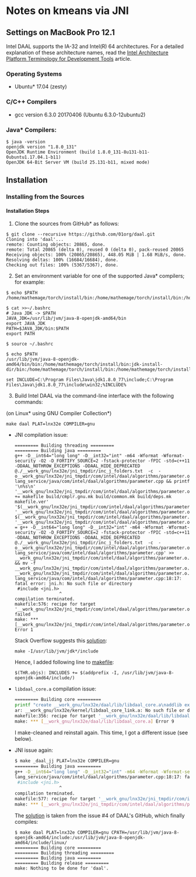 # Notes on kmeans via JNI

## Settings on MacBook Pro 12.1
Intel DAAL supports the IA-32 and Intel(R) 64 architectures. For a detailed explanation of these architecture names, read the [Intel Architecture Platform Terminology for Development Tools](https://software.intel.com/en-us/articles/intel-architecture-platform-terminology-for-development-tools) article.

### Operating Systems
* Ubuntu* 17.04 (zesty)

### C/C++ Compilers
* gcc version 6.3.0 20170406 (Ubuntu 6.3.0-12ubuntu2)

### Java* Compilers:
```
$ java -version
openjdk version "1.8.0_131"
OpenJDK Runtime Environment (build 1.8.0_131-8u131-b11-0ubuntu1.17.04.1-b11)
OpenJDK 64-Bit Server VM (build 25.131-b11, mixed mode)
```

## Installation

### Installing from the Sources

#### Installation Steps
1. Clone the sources from GitHub* as follows:
```
$ git clone --recursive https://github.com/01org/daal.git
Cloning into 'daal'...
remote: Counting objects: 20865, done.
remote: Total 20865 (delta 0), reused 0 (delta 0), pack-reused 20865
Receiving objects: 100% (20865/20865), 448.05 MiB | 1.68 MiB/s, done.
Resolving deltas: 100% (16684/16684), done.
Checking out files: 100% (5367/5367), done.
```

2. Set an environment variable for one of the supported Java* compilers; for example:

```
$ echo $PATH
/home/mathemage/torch/install/bin:/home/mathemage/torch/install/bin:/home/mathemage/torch/install/bin:/home/mathemage/torch/install/bin:/home/mathemage/torch/install/bin:/home/mathemage/torch/install/bin:/usr/local/sbin:/usr/local/bin:/usr/sbin:/usr/bin:/sbin:/bin:/usr/games:/usr/local/games:/snap/bin:/snap/bin

$ cat >>~/.bashrc
# Java JDK -> $PATH
JAVA_JDK=/usr/lib/jvm/java-8-openjdk-amd64/bin
export JAVA_JDK
PATH=$JAVA_JDK/bin:$PATH
export PATH

$ source ~/.bashrc

$ echo $PATH
/usr/lib/jvm/java-8-openjdk-amd64/bin/bin:/home/mathemage/torch/install/bin:jdk-install-dir/bin:/home/mathemage/torch/install/bin:/home/mathemage/torch/install/bin:/home/mathemage/torch/install/bin:/home/mathemage/torch/install/bin:/home/mathemage/torch/install/bin:/home/mathemage/torch/install/bin:/home/mathemage/torch/install/bin:/usr/local/sbin:/usr/local/bin:/usr/sbin:/usr/bin:/sbin:/bin:/usr/games:/usr/local/games:/snap/bin:/snap/bin
```

```
set INCLUDE=C:\Program Files\Java\jdk1.8.0_77\include;C:\Program Files\Java\jdk1.8.0_77\include\win32;%INCLUDE%
```
        
3. Build Intel DAAL via the command-line interface with the following commands:
 
 (on Linux\* using GNU Compiler Collection\*)

```
make daal PLAT=lnx32e COMPILER=gnu
```
            
 * JNI compilation issue:
 
    ```
    ========= Building threading =========
    ========= Building java =========
    g++ -D__int64="long long" -D__int32="int" -m64 -Wformat -Wformat-security -O2 -D_FORTIFY_SOURCE=2 -fstack-protector -fPIC -std=c++11   -DDAAL_NOTHROW_EXCEPTIONS -DDAAL_HIDE_DEPRECATED @./__work_gnu/lnx32e/jni_tmpdir/inc_j_folders.txt  -c  -o__work_gnu/lnx32e/jni_tmpdir/com/intel/daal/algorithms/parameter.o lang_service/java/com/intel/daal/algorithms/parameter.cpp && printf '\n%s\n' '__work_gnu/lnx32e/jni_tmpdir/com/intel/daal/algorithms/parameter.o.mkdeps += makefile build/cmplr.gnu.mk build/common.mk build/deps.mk makefile.ver' '$(__work_gnu/lnx32e/jni_tmpdir/com/intel/daal/algorithms/parameter.o.mkdeps):' '__work_gnu/lnx32e/jni_tmpdir/com/intel/daal/algorithms/parameter.o: $(__work_gnu/lnx32e/jni_tmpdir/com/intel/daal/algorithms/parameter.o.mkdeps)' '__work_gnu/lnx32e/jni_tmpdir/com/intel/daal/algorithms/parameter.o.trigger = g++ -D__int64="long long" -D__int32="int" -m64 -Wformat -Wformat-security -O2 -D_FORTIFY_SOURCE=2 -fstack-protector -fPIC -std=c++11   -DDAAL_NOTHROW_EXCEPTIONS -DDAAL_HIDE_DEPRECATED @./__work_gnu/lnx32e/jni_tmpdir/inc_j_folders.txt  -c  -o__work_gnu/lnx32e/jni_tmpdir/com/intel/daal/algorithms/parameter.o lang_service/java/com/intel/daal/algorithms/parameter.cpp' >> __work_gnu/lnx32e/jni_tmpdir/com/intel/daal/algorithms/parameter.o.d.tmp && mv -f __work_gnu/lnx32e/jni_tmpdir/com/intel/daal/algorithms/parameter.o.d.tmp __work_gnu/lnx32e/jni_tmpdir/com/intel/daal/algorithms/parameter.o.d
    lang_service/java/com/intel/daal/algorithms/parameter.cpp:18:17: fatal error: jni.h: No such file or directory
     #include <jni.h>
                     ^
    compilation terminated.
    makefile:576: recipe for target '__work_gnu/lnx32e/jni_tmpdir/com/intel/daal/algorithms/parameter.o' failed
    make: *** [__work_gnu/lnx32e/jni_tmpdir/com/intel/daal/algorithms/parameter.o] Error 1
    ```
    
    Stack Overflow suggests this [solution](https://stackoverflow.com/questions/14529720/how-to-make-jni-h-be-found):

    ```commandline
    make -I/usr/lib/jvm/jdk*/include
    ```
    
    Hence, I added following line to [makefile](../makefile):
    
    ```
    $(THR.objs): INCLUDES += $(addprefix -I, /usr/lib/jvm/java-8-openjdk-amd64/include/)
    ```

 * `libdaal_core.a` compilation issue:
 
    ```bash
    ========= Building core =========
    printf "create __work_gnu/lnx32e/daal/lib/libdaal_core.a\naddlib externals/mklfpk/lnx/lib/intel64/libdaal_vmlipp_core.a\n addlib __work_gnu/lnx32e/kernel/libdaal_core_link.a\n\n\n\nsave\n" | ar -M && printf '\n%s\n' '__work_gnu/lnx32e/daal/lib/libdaal_core.a.mkdeps += makefile build/cmplr.gnu.mk build/common.mk build/deps.mk makefile.ver' '$(__work_gnu/lnx32e/daal/lib/libdaal_core.a.mkdeps):' '__work_gnu/lnx32e/daal/lib/libdaal_core.a: $(__work_gnu/lnx32e/daal/lib/libdaal_core.a.mkdeps)' '__work_gnu/lnx32e/daal/lib/libdaal_core.a.trigger = printf "create __work_gnu/lnx32e/daal/lib/libdaal_core.a\naddlib externals/mklfpk/lnx/lib/intel64/libdaal_vmlipp_core.a\n addlib __work_gnu/lnx32e/kernel/libdaal_core_link.a\n\n\n\nsave\n" | ar -M' >> __work_gnu/lnx32e/daal/lib/libdaal_core.a.d.tmp && mv -f __work_gnu/lnx32e/daal/lib/libdaal_core.a.d.tmp __work_gnu/lnx32e/daal/lib/libdaal_core.a.d
    ar: __work_gnu/lnx32e/kernel/libdaal_core_link.a: No such file or directory
    makefile:356: recipe for target '__work_gnu/lnx32e/daal/lib/libdaal_core.a' failed
    make: *** [__work_gnu/lnx32e/daal/lib/libdaal_core.a] Error 9
    ```

    I make-cleaned and reinstall again. This time, I got a different issue (see below).
    
 * JNI issue again:
 
    ```bash
    $ make _daal_jj PLAT=lnx32e COMPILER=gnu
    ========= Building java =========
    g++ -D__int64="long long" -D__int32="int" -m64 -Wformat -Wformat-security -O2 -D_FORTIFY_SOURCE=2 -fstack-protector -fPIC -std=c++11   -DDAAL_NOTHROW_EXCEPTIONS -DDAAL_HIDE_DEPRECATED @./__work_gnu/lnx32e/jni_tmpdir/inc_j_folders.txt  -c  -o__work_gnu/lnx32e/jni_tmpdir/com/intel/daal/algorithms/parameter.o lang_service/java/com/intel/daal/algorithms/parameter.cpp && printf '\n%s\n' '__work_gnu/lnx32e/jni_tmpdir/com/intel/daal/algorithms/parameter.o.mkdeps += makefile build/cmplr.gnu.mk build/common.mk build/deps.mk makefile.ver' '$(__work_gnu/lnx32e/jni_tmpdir/com/intel/daal/algorithms/parameter.o.mkdeps):' '__work_gnu/lnx32e/jni_tmpdir/com/intel/daal/algorithms/parameter.o: $(__work_gnu/lnx32e/jni_tmpdir/com/intel/daal/algorithms/parameter.o.mkdeps)' '__work_gnu/lnx32e/jni_tmpdir/com/intel/daal/algorithms/parameter.o.trigger = g++ -D__int64="long long" -D__int32="int" -m64 -Wformat -Wformat-security -O2 -D_FORTIFY_SOURCE=2 -fstack-protector -fPIC -std=c++11   -DDAAL_NOTHROW_EXCEPTIONS -DDAAL_HIDE_DEPRECATED @./__work_gnu/lnx32e/jni_tmpdir/inc_j_folders.txt  -c  -o__work_gnu/lnx32e/jni_tmpdir/com/intel/daal/algorithms/parameter.o lang_service/java/com/intel/daal/algorithms/parameter.cpp' >> __work_gnu/lnx32e/jni_tmpdir/com/intel/daal/algorithms/parameter.o.d.tmp && mv -f __work_gnu/lnx32e/jni_tmpdir/com/intel/daal/algorithms/parameter.o.d.tmp __work_gnu/lnx32e/jni_tmpdir/com/intel/daal/algorithms/parameter.o.d
    lang_service/java/com/intel/daal/algorithms/parameter.cpp:18:17: fatal error: jni.h: No such file or directory
     #include <jni.h>
                     ^
    compilation terminated.
    makefile:577: recipe for target '__work_gnu/lnx32e/jni_tmpdir/com/intel/daal/algorithms/parameter.o' failed
    make: *** [__work_gnu/lnx32e/jni_tmpdir/com/intel/daal/algorithms/parameter.o] Error 1
    ```
 
    The [solution](https://github.com/01org/daal/issues/4) is taken from the issue #4 of DAAL's GitHub, which finally compiles:
    
    ```
    $ make daal PLAT=lnx32e COMPILER=gnu CPATH=/usr/lib/jvm/java-8-openjdk-amd64/include:/usr/lib/jvm/java-8-openjdk-amd64/include/linux/
    ========= Building core =========
    ========= Building threading =========
    ========= Building java =========
    ========= Building release =========
    make: Nothing to be done for 'daal'.
    ```
